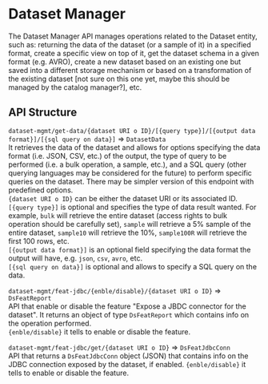 # Dataset Manager
The Dataset Manager API manages operations related to the Dataset entity, such as: returning the data  of the dataset (or a sample of it) in a specified format, create a specific view on top of it, get the dataset schema in a given format (e.g. AVRO), create a new dataset based on an existing one but saved into a different storage mechanism or based on a transformation of the existing dataset [not sure on this one yet, maybe this should be managed by the catalog manager?], etc.

## API Structure
`dataset-mgmt/get-data/{dataset URI o ID}/[{query type}]/[{output data format}]/[{sql query on data}]` => `DatasetData`  
It retrieves the data of the dataset and allows for options specifying the data format (i.e. JSON, CSV, etc.) of the output, the type of query to be performed (i.e. a bulk operation, a sample, etc.), and a SQL query (other querying languages may be considered for the future) to perform specific queries on the dataset.  There may be simpler version of this endpoint with predefined options.  
`{dataset URI o ID}` can be either the dataset URI or its associated ID.  
`[{query type}]` is optional and specifies the type of data result wanted. For example, `bulk` will retrieve the entire dataset (access rights to bulk operation should be carefully set), `sample` will retrieve a 5% sample of the entire dataset, `sample10` will retrieve the 10%, `sample100R` will retrieve the first 100 rows, etc.  
`[{output data format}]` is an optional field specifying the data format the output will have, e.g. `json`, `csv`, `avro`, etc.  
`[{sql query on data}]` is optional and allows to specify a SQL query on the data.

`dataset-mgmt/feat-jdbc/{enble/disable}/{dataset URI o ID}` => `DsFeatReport`  
API that enable or disable the feature "Expose a JBDC connector for the dataset". It returns an object of type `DsFeatReport` which contains info on the operation performed.  
`{enble/disable}` it tells to enable or disable the feature.

`dataset-mgmt/feat-jdbc/get/{dataset URI o ID}` => `DsFeatJdbcConn`  
API that returns a `DsFeatJdbcConn` object (JSON) that contains info on the JDBC connection exposed by the dataset, if enabled.
`{enble/disable}` it tells to enable or disable the feature.
